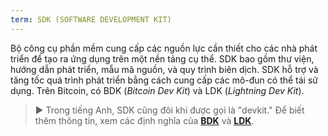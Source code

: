 ```yaml
---
term: SDK (SOFTWARE DEVELOPMENT KIT)
---
```


Bộ công cụ phần mềm cung cấp các nguồn lực cần thiết cho các nhà phát triển để tạo ra ứng dụng trên một nền tảng cụ thể. SDK bao gồm thư viện, hướng dẫn phát triển, mẫu mã nguồn, và quy trình biên dịch. SDK hỗ trợ và tăng tốc quá trình phát triển bằng cách cung cấp các mô-đun có thể tái sử dụng. Trên Bitcoin, có BDK (*Bitcoin Dev Kit*) và LDK (*Lightning Dev Kit*).

> ► Trong tiếng Anh, SDK cũng đôi khi được gọi là "devkit." Để biết thêm thông tin, xem các định nghĩa của [**BDK**](/dictionnaire/B.md#bdk-bitcoin-dev-kit) và [**LDK**](/dictionnaire/L.md#ldk-lightning-dev-kit).